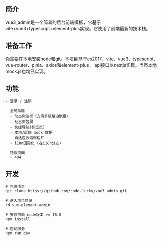 ## 简介
vue3_admin是一个简易的后台前端模板，它基于vite+vue3+typescript+element-plus实现。它使用了前端最新的技术栈。

## 准备工作
你需要在本地安装node和git。本项目基于es2017、vite、vue3、typescript、vue-router、pinia、axios和element-plus，
api接口以nestjs实现。当然本地mock.js也均已实现。

## 功能
```
- 登录 / 注销

- 全局功能
  - 动态侧边栏（支持多级路由嵌套）
  - 动态面包屑
  - 快捷导航(标签页)
  - 本地/后端 mock 数据
  - 自适应收缩侧边栏
  - i18n国际化 (在i18n分支)
  
- 错误页面
  - 404

```

## 开发
```
# 克隆项目
git clone https://github.com/code-lucky/vue3_admin.git

# 进入项目目录
cd vue-element-admin

# 安装依赖 node版本 >= 18.0
npm install

# 启动服务
npm run dev
```